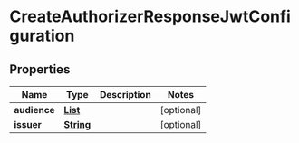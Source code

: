 

# CreateAuthorizerResponseJwtConfiguration


## Properties

| Name | Type | Description | Notes |
|------------ | ------------- | ------------- | -------------|
|**audience** | [**List**](List.md) |  |  [optional] |
|**issuer** | [**String**](String.md) |  |  [optional] |



